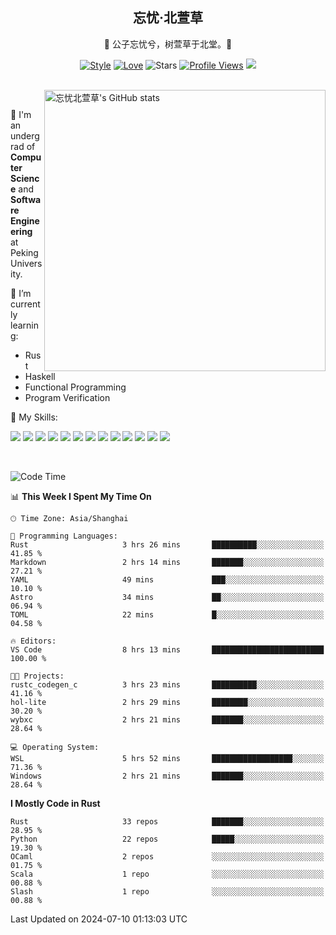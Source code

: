 <div align="center">

## 忘忧·北萱草
  
🌟 公子忘忧兮，树萱草于北堂。🌟 

[![Style](https://img.shields.io/badge/Style-%E5%BF%98%E5%BF%A7%E5%8C%97%E8%90%B1%E8%8D%89-8e48ff)](https://github.com/Wybxc)
[![Love](https://img.shields.io/badge/Love-100%25!-ff69b4)](https://monthly.wybxc.cc)
![Stars](https://img.shields.io/github/stars/Wybxc?affiliations=OWNER%2CCOLLABORATOR&label=Stars)
[![Profile Views](https://komarev.com/ghpvc/?username=Wybxc&color=green)](https://github.com/Wybxc)
![](https://hit.yhype.me/github/profile?user_id=25005856)

</div>

<br/>

<a href="https://github.com/Wybxc/Wybxc">
<img align="right" width="450px" src="https://github.com/Wybxc/metrics/raw/main/merged-stats.svg" alt="忘忧北萱草's GitHub stats" />
</a>

<br />

🏫 I'm an undergrad of **Computer Science** and **Software Engineering** at Peking University.

🌱 I’m currently learning: 
  - Rust
  - Haskell
  - Functional Programming
  - Program Verification

🌟 My Skills:

![](https://img.shields.io/badge/-Python-3e74a2?style=flat-square&logo=Python&logoColor=fff)
![](https://img.shields.io/badge/-TypeScript-3178C6?style=flat-square&logo=TypeScript&logoColor=fff)
![](https://img.shields.io/badge/-Rust-9a7b63?style=flat-square&logo=Rust&logoColor=fff)
![](https://img.shields.io/badge/-C++-ae3a62?style=flat-square&logo=cplusplus&logoColor=fff)
![](https://img.shields.io/badge/-OCaml-ac5e0a?style=flat-square&logo=OCaml&logoColor=fff)
![](https://img.shields.io/badge/-React-2d98ce?style=flat-square&logo=React&logoColor=fff)
![](https://img.shields.io/badge/-FastAPI-009688?style=flat-square&logo=FastAPI&logoColor=fff)
![](https://img.shields.io/badge/-NumPy-5974c9?style=flat-square&logo=NumPy&logoColor=fff)
![](https://img.shields.io/badge/-PyTorch-d6543c?style=flat-square&logo=PyTorch&logoColor=fff)
![](https://img.shields.io/badge/-Nix-2496ED?style=flat-square&logo=NixOS&logoColor=fff)
![](https://img.shields.io/badge/-Neo4j-1c4063?style=flat-square&logo=Neo4j&logoColor=fff)
![](https://img.shields.io/badge/-Ren'Py-bb6365?style=flat-square&logo=RenPy&logoColor=fff)
![](https://img.shields.io/badge/-After%20Effects-090159?style=flat-square&logo=adobeaftereffects&logoColor=fff)

<br />

<!--START_SECTION:waka-->
![Code Time](http://img.shields.io/badge/Code%20Time-1%2C931%20hrs%2054%20mins-blue)

📊 **This Week I Spent My Time On** 

```text
🕑︎ Time Zone: Asia/Shanghai

💬 Programming Languages: 
Rust                     3 hrs 26 mins       ██████████░░░░░░░░░░░░░░░   41.85 % 
Markdown                 2 hrs 14 mins       ███████░░░░░░░░░░░░░░░░░░   27.21 % 
YAML                     49 mins             ███░░░░░░░░░░░░░░░░░░░░░░   10.10 % 
Astro                    34 mins             ██░░░░░░░░░░░░░░░░░░░░░░░   06.94 % 
TOML                     22 mins             █░░░░░░░░░░░░░░░░░░░░░░░░   04.58 % 

🔥 Editors: 
VS Code                  8 hrs 13 mins       █████████████████████████   100.00 % 

🐱‍💻 Projects: 
rustc_codegen_c          3 hrs 23 mins       ██████████░░░░░░░░░░░░░░░   41.16 % 
hol-lite                 2 hrs 29 mins       ████████░░░░░░░░░░░░░░░░░   30.20 % 
wybxc                    2 hrs 21 mins       ███████░░░░░░░░░░░░░░░░░░   28.64 % 

💻 Operating System: 
WSL                      5 hrs 52 mins       ██████████████████░░░░░░░   71.36 % 
Windows                  2 hrs 21 mins       ███████░░░░░░░░░░░░░░░░░░   28.64 % 
```

**I Mostly Code in Rust** 

```text
Rust                     33 repos            ███████░░░░░░░░░░░░░░░░░░   28.95 % 
Python                   22 repos            █████░░░░░░░░░░░░░░░░░░░░   19.30 % 
OCaml                    2 repos             ░░░░░░░░░░░░░░░░░░░░░░░░░   01.75 % 
Scala                    1 repo              ░░░░░░░░░░░░░░░░░░░░░░░░░   00.88 % 
Slash                    1 repo              ░░░░░░░░░░░░░░░░░░░░░░░░░   00.88 % 
```




 Last Updated on 2024-07-10 01:13:03 UTC
<!--END_SECTION:waka-->
